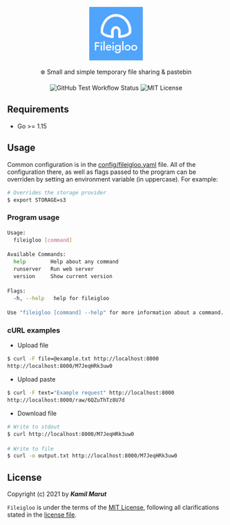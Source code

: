 <p align="center">
    <img src="public/logo.svg" width="124">
    <p align="center">❄️ Small and simple temporary file sharing & pastebin </p>
    <p align="center">
      <img alt="GitHub Test Workflow Status" src="https://img.shields.io/github/workflow/status/exler/fileigloo/Test">
      <img alt="MIT License" src="https://img.shields.io/github/license/exler/fileigloo?color=lightblue">
    </p>
</p>



## Requirements

* Go >= 1.15

## Usage

Common configuration is in the [config/fileigloo.yaml](config/fileigloo.yaml) file. All of the configuration there, as well as flags passed to the program can be overriden by setting an environment variable (in uppercase). For example:

```bash
# Overrides the storage provider
$ export STORAGE=s3
```

### Program usage

```bash
Usage:
  fileigloo [command]

Available Commands:
  help        Help about any command
  runserver   Run web server
  version     Show current version

Flags:
  -h, --help   help for fileigloo

Use "fileigloo [command] --help" for more information about a command.
```

### cURL examples

* Upload file

```bash
$ curl -F file=@example.txt http://localhost:8000
http://localhost:8000/M7JeqHRk3uw0
```

* Upload paste

```bash
$ curl -F text="Example request" http://localhost:8000
http://localhost:8000/raw/6QZuThTz8U7d
```

* Download file

```bash
# Write to stdout
$ curl http://localhost:8000/M7JeqHRk3uw0

# Write to file
$ curl -o output.txt http://localhost:8000/M7JeqHRk3uw0
```

## License

Copyright (c) 2021 by ***Kamil Marut***

`Fileigloo` is under the terms of the [MIT License](https://www.tldrlegal.com/l/mit), following all clarifications stated in the [license file](LICENSE).

